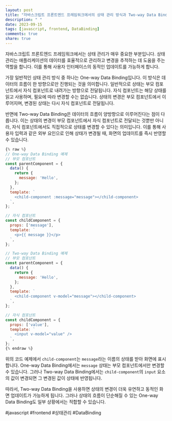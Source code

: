 ```yaml
---
layout: post
title: "자바스크립트 프론트엔드 프레임워크에서의 상태 관리 방식과 Two-way Data Binding의 차이점"
description: " "
date: 2023-09-15
tags: [javascript, frontend, DataBinding]
comments: true
share: true
---
```


자바스크립트 프론트엔드 프레임워크에서는 상태 관리가 매우 중요한 부분입니다. 상태 관리는 애플리케이션의 데이터를 효율적으로 관리하고 변경을 추적하는 데 도움을 주는 역할을 합니다. 이를 통해 사용자 인터페이스의 동적인 업데이트를 가능하게 합니다.

가장 일반적인 상태 관리 방식 중 하나는 One-way Data Binding입니다. 이 방식은 데이터의 흐름이 한 방향으로만 진행되는 것을 의미합니다. 일반적으로 상태는 부모 컴포넌트에서 자식 컴포넌트로 내려가는 방향으로 전달됩니다. 자식 컴포넌트는 해당 상태를 읽고 사용하며, 필요에 따라 변경할 수는 없습니다. 상태의 변경은 부모 컴포넌트에서 이루어지며, 변경된 상태는 다시 자식 컴포넌트로 전달됩니다.

반면에 Two-way Data Binding은 데이터의 흐름이 양방향으로 이루어진다는 점이 다릅니다. 이는 상태의 변경이 부모 컴포넌트에서 자식 컴포넌트로 전달되는 것뿐만 아니라, 자식 컴포넌트에서도 직접적으로 상태를 변경할 수 있다는 의미입니다. 이를 통해 사용자 입력과 같은 외부 요인으로 인해 상태가 변경될 때, 화면의 업데이트를 즉시 반영할 수 있습니다.

```javascript
{% raw %}
// One-way Data Binding 예제
// 부모 컴포넌트
const parentComponent = {
  data() {
    return {
      message: 'Hello',
    };
  },
  template: `
    <child-component :message="message"></child-component>
  `,
};

// 자식 컴포넌트
const childComponent = {
  props: ['message'],
  template: `
    <p>{{ message }}</p>
  `,
};

// Two-way Data Binding 예제
// 부모 컴포넌트
const parentComponent = {
  data() {
    return {
      message: 'Hello',
    };
  },
  template: `
    <child-component v-model="message"></child-component>
  `,
};

// 자식 컴포넌트
const childComponent = {
  props: ['value'],
  template: `
    <input v-model="value" />
  `,
};
{% endraw %}
```

위의 코드 예제에서 `child-component`는 `message`라는 이름의 상태를 받아 화면에 표시합니다. One-way Data Binding에서는 `message` 상태는 부모 컴포넌트에서만 변경할 수 있습니다. 그러나 Two-way Data Binding에서는 `child-component`의 `input` 요소의 값이 변경되면 그 변경된 값이 상태에 반영됩니다.

따라서, Two-way Data Binding을 사용하면 상태의 변경이 더욱 유연하고 동적인 화면 업데이트가 가능하게 됩니다. 그러나 상태의 흐름이 단순해질 수 있는 One-way Data Binding도 일부 상황에서는 적합할 수 있습니다.

#javascript #frontend #상태관리 #DataBinding